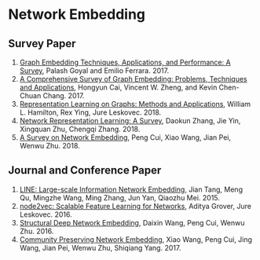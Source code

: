 # Network Embedding


## Survey Paper

1. [Graph Embedding Techniques, Applications, and Performance: A Survey](https://arxiv.org/pdf/1705.02801.pdf), Palash Goyal and Emilio Ferrara. 2017.
2. [A Comprehensive Survey of Graph Embedding: Problems, Techniques and Applications](https://arxiv.org/pdf/1709.07604.pdf), Hongyun Cai, Vincent W. Zheng, and Kevin Chen-Chuan Chang. 2017.
3. [Representation Learning on Graphs: Methods and Applications](https://arxiv.org/pdf/1709.05584.pdf), William L. Hamilton, Rex Ying, Jure Leskovec. 2018.
4. [Network Representation Learning: A Survey](https://arxiv.org/pdf/1801.05852.pdf), Daokun Zhang, Jie Yin, Xingquan Zhu, Chengqi Zhang. 2018.
5. [A Survey on Network Embedding](https://arxiv.org/pdf/1711.08752.pdf), Peng Cui, Xiao Wang, Jian Pei, Wenwu Zhu. 2018.


## Journal and Conference Paper

1. [LINE: Large-scale Information Network Embedding](https://arxiv.org/pdf/1503.03578.pdf), Jian Tang, Meng Qu, Mingzhe Wang, Ming Zhang, Jun Yan, Qiaozhu Mei. 2015.
2. [node2vec: Scalable Feature Learning for Networks](https://arxiv.org/pdf/1607.00653.pdf), Aditya Grover, Jure Leskovec. 2016.
3. [Structural Deep Network Embedding](https://www.kdd.org/kdd2016/papers/files/rfp0191-wangAemb.pdf), Daixin Wang, Peng Cui, Wenwu Zhu. 2016.
4. [Community Preserving Network Embedding](http://www.aaai.org/ocs/index.php/AAAI/AAAI17/paper/download/14589/13763), Xiao Wang, Peng Cui, Jing Wang, Jian Pei, Wenwu Zhu, Shiqiang Yang. 2017.
